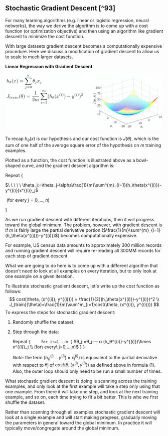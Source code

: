 ## Stochastic Gradient Descent [^93]

For many learning algorithms (e.g. linear or logistic regression, neural networks), the way we derive the algorithm is to come up with a cost function (or optimization objective) and then using an algorithm like gradient descent to minimize the cost function.

With large datasets gradient descent becomes a computationally expensive procedure. Here we discuss a modification of gradient descent to allow us to scale to much larger datasets.

**Linear Regression with Gradient Descent**

<img src="02-stochastic-gradient-descent.assets/image-20210715152337107.png" alt="image-20210715152337107" style="zoom:50%;" />

To recap $h_\theta(x)$ is our hypothesis and our cost function is $J(\theta)$, which is the sum of one half of the average square error of the hypothesis on $m$ training examples.

Plotted as a function, the cost function is illustrated above as a bowl-shaped curve, and the gradient descent algorithm is:

Repeat {

$\ \ \ \ \ \theta_j:=\theta_j-\alpha\frac{1}{m}\sum^{m}_{i=1}(h_\theta(x^{(i)})-y^{(i)})x^{(i)}_j$

​     (for every $j=0,…,n$)

}

As we run gradient descent with different iterations, then it will progress toward the global minimum.  The problem, however, with gradient descent is if $m$ is fairly large the partial derivative portion ($\frac{1}{m}\sum^{m}_{i=1}(h_\theta(x^{(i)})-y^{(i)})$) becomes computationally expensive.

For example, US census data amounts to approximately 300 million records and running gradient descent will require re-reading all 300MM records for each step of gradient descent.

What we are going to do here is to come up with a different algorithm that doesn't need to look at all examples on every iteration, but to only look at one example on a given iteration.

To illustrate stochastic gradient descent, let's write up the cost function as follows:
$$
cost(\theta, (x^{(i)}, y^{(i)})) = \frac{1}{2}(h_\theta(x^{(i)})-y^{(i)})^2 \\
J_{train}(\theta)=\frac{1}{m}\sum^m_{i=1}cost(\theta, (x^{(i)}, y^{(i)}))
$$
To express the steps for stochastic gradient descent:

1. Randomly shuffle the dataset.

2. Step through the data:

   Repeat `{`
   `    for i:=1...m {`
          $θ_j:=θ_j — α (h_θ^{(i)}-y^{(i)})\times x^{(i)}_j \\ (for\ every\ j=0,…,n)$
       }
   }

   *Note:* the term $(h_\theta^{(i)}-y^{(i)})\times x^{(i)}_j)$ is equivalent to the partial deriviative with respect to $\theta_j$ of  $cost(\theta, (x^{(i)}, y^{(i)}))$ as defined above in formula $(1)$. Also, the outer loop should only need to be run a small number of times.

What stochastic gradient descent is doing is scanning across the training examples, and only look at the first example will take a step only using that one example.  From there it will take one step, and look at the next training example, and so on, each time trying to fit a bit better.  This is whe we first shuffle the dataset.

Rather than scanning through all examples stochastic gradient descent will look at a single example and will start making progress, gradually moving the parameters in general toward the global minimum.  In practice it will typically move/congregate around the global minimum.
